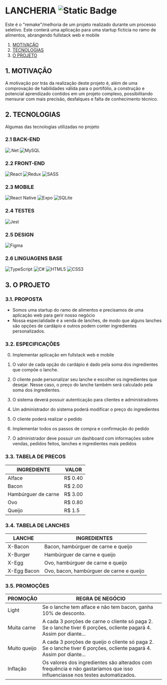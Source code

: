 # LANCHERIA ![Static Badge](https://img.shields.io/badge/version-0.1-blue)

Este é o "remake"/melhoria de um projeto realizado durante um processo seletivo.
Este conterá uma aplicação para uma startup fictícia no ramo de alimentos, abrangendo fullstack web e mobile

1. [MOTIVAÇÃO](#1-motivação)
2. [TECNOLOGIAS](#2-tecnologias)
3. [O PROJETO](#3-o-projeto)

## 1. MOTIVAÇÃO

A motivação por trás da realização deste projeto é, além de uma comprovação de habilidades válida para o portifólio, a construção e potencial aprendizado contidos em um projeto complexo, possibilitando mensurar com mais precisão, desfalques e falta de conhecimento técnico.

## 2. TECNOLOGIAS

Algumas das tecnologias utilizadas no projeto

### 2.1 BACK-END

![.Net](https://img.shields.io/badge/.NET-5C2D91?style=for-the-badge&logo=.net&logoColor=white)
![[MySQL](https://img.shields.io/badge/mysql-%2300f.svg?style=for-the-badge&logo=mysql&logoColor=white)](https://img.shields.io/badge/PostgreSQL-316192?style=for-the-badge&logo=postgresql&logoColor=white)

### 2.2 FRONT-END

![React](https://img.shields.io/badge/react-%2320232a.svg?style=for-the-badge&logo=react&logoColor=%2361DAFB)
![Redux](https://img.shields.io/badge/redux-%23593d88.svg?style=for-the-badge&logo=redux&logoColor=white)
![SASS](https://img.shields.io/badge/SASS-hotpink.svg?style=for-the-badge&logo=SASS&logoColor=white)

### 2.3 MOBILE

![React Native](https://img.shields.io/badge/react_native-%2320232a.svg?style=for-the-badge&logo=react&logoColor=%2361DAFB)
![Expo](https://img.shields.io/badge/expo-1C1E24?style=for-the-badge&logo=expo&logoColor=#D04A37)
![SQLite](https://img.shields.io/badge/sqlite-%2307405e.svg?style=for-the-badge&logo=sqlite&logoColor=white)

### 2.4 TESTES

![Jest](https://img.shields.io/badge/-jest-%23C21325?style=for-the-badge&logo=jest&logoColor=white)

### 2.5 DESIGN

![Figma](https://img.shields.io/badge/figma-%23F24E1E.svg?style=for-the-badge&logo=figma&logoColor=white)

### 2.6 LINGUAGENS BASE

![TypeScript](https://img.shields.io/badge/typescript-%23007ACC.svg?style=for-the-badge&logo=typescript&logoColor=white)
![C#](https://img.shields.io/badge/c%23-%23239120.svg?style=for-the-badge&logo=c-sharp&logoColor=white)
![HTML5](https://img.shields.io/badge/html5-%23E34F26.svg?style=for-the-badge&logo=html5&logoColor=white)
![CSS3](https://img.shields.io/badge/css3-%231572B6.svg?style=for-the-badge&logo=css3&logoColor=white)

## 3. O PROJETO

### 3.1. PROPOSTA

- Somos uma startup do ramo de alimentos e precisamos de uma aplicação web para gerir nosso negócio
- Nossa especialidade é a venda de lanches, de modo que alguns lanches são opções de cardápio e outros podem conter ingredientes personalizados.

### 3.2. ESPECIFICAÇÕES

0. Implementar aplicação em fullstack web e mobile

1. O valor de cada opção do cardápio é dado pela soma dos ingredientes que compõe o lanche.

2. O cliente pode personalizar seu lanche e escolher os ingredientes que desejar. Nesse caso, o preço do lanche também será calculado pela soma dos ingredientes.

3. O sistema deverá possuir autenticação para clientes e administradores

4. Um administrador do sistema poderá modificar o preço do ingredientes

5. O cliente poderá realizar o pedido

6. Implementar todos os passos de compra e confirmação do pedido

7. O administrador deve possuir um dashboard com informações sobre vendas, pedidos feitos, lanches e ingredientes mais pedidos

### 3.3. TABELA DE PRECOS

| INGREDIENTE         | VALOR   |
| ------------------- | ------- |
| Alface              | R$ 0.40 |
| Bacon               | R$ 2.00 |
| Hambúrguer de carne | R$ 3.00 |
| Ovo                 | R$ 0.80 |
| Queijo              | R$ 1.5  |

### 3.4. TABELA DE LANCHES

| LANCHE      | INGREDIENTES                             |
| ----------- | ---------------------------------------- |
| X-Bacon     | Bacon, hambúrguer de carne e queijo      |
| X-Burger    | Hambúrguer de carne e queijo             |
| X-Egg       | Ovo, hambúrguer de carne e queijo        |
| X-Egg Bacon | Ovo, bacon, hambúrguer de carne e queijo |

### 3.5. PROMOÇÕES

| PROMOÇÃO     | REGRA DE NEGÓCIO                                                                                                            |
| ------------ | --------------------------------------------------------------------------------------------------------------------------- |
| Light        | Se o lanche tem alface e não tem bacon, ganha 10% de desconto.                                                              |
| Muita carne  | A cada 3 porções de carne o cliente só paga 2. Se o lanche tiver 6 porções, ocliente pagará 4. Assim por diante...          |
| Muito queijo | A cada 3 porções de queijo o cliente só paga 2. Se o lanche tiver 6 porções, ocliente pagará 4. Assim por diante...         |
| Inflação     | Os valores dos ingredientes são alterados com frequência e não gastaríamos que isso influenciasse nos testes automatizados. |
